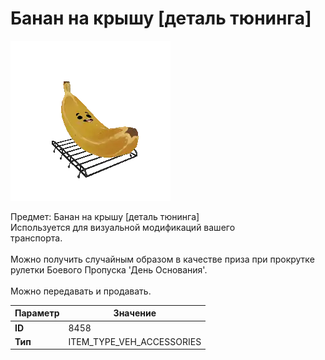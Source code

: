 # Банан на крышу [деталь тюнинга]

![Item Image](../img/8458.webp?raw=true)

Предмет: Банан на крышу [деталь тюнинга]<br>Используется для визуальной модификаций вашего<br>транспорта.<br><br>Можно получить случайным образом в качестве приза при прокрутке<br>рулетки Боевого Пропуска 'День Основания'.<br><br>Можно передавать и продавать.


| Параметр | Значение |
|----------|----------|
| **ID** | 8458 |
| **Тип** | ITEM_TYPE_VEH_ACCESSORIES |

